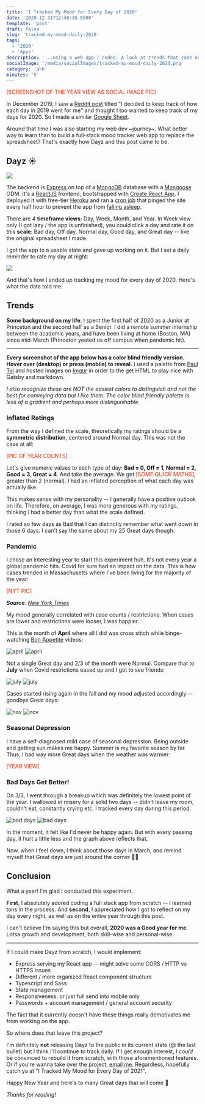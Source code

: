 ```yaml
---
title: 'I Tracked My Mood for Every Day of 2020'
date: '2020-12-31T12:48:35-0500'
template: 'post'
draft: false
slug: 'tracked-my-mood-daily-2020'
tags:
  - '2020'
  - 'Apps'
description: '...using a web app I coded. A look at trends that came out of it. Color blind friendly visuals included'
socialImage: '/media/socialImages/tracked-my-mood-daily-2020.png'
category: 'ahh'
minutes: '5'
---
```


<span style="color:#FF2600">[SCREENSHOT OF THE YEAR VIEW AS SOCIAL IMAGE PIC]</span>

In December 2019, I saw a [Reddit post](https://www.reddit.com/r/CasualConversation/comments/ehz6di/i_decided_to_keep_track_of_how_each_day_in_2019/?utm_source=share&utm_medium=web2x) titled "I decided to keep track of how each day in 2019 went for me" and thought I too wanted to keep track of my days for 2020. So I made a similar [Google Sheet](https://docs.google.com/spreadsheets/d/1D9-rCOvZ2aekkK3pYQw-7tHW3TcxV0UnGJZm_DeWiXk/edit?usp=sharing).

Around that time I was also starting my web dev ~journey~. What better way to learn than to build a full-stack mood tracker web app to replace the spreadsheet? That's exactly how Dayz and this post came to be.

## Dayz ☀️

![](/media/tracked-my-mood-daily-2020/dayz.png)

The backend is [Express](https://expressjs.com/) on top of a [MongoDB](https://www.mongodb.com/) database with a [Mongoose](https://mongoosejs.com/) ODM. It's a [ReactJS](https://reactjs.org/) frontend, bootstrapped with [Create React App](https://reactjs.org/docs/create-a-new-react-app.html#create-react-app). I deployed it with free-tier [Heroku](https://www.heroku.com/) and ran a [cron job](https://cron-job.org/en/) that pinged the site every half hour to prevent the app from [falling asleep](https://blog.heroku.com/app_sleeping_on_heroku).

There are 4 **timeframe views**: Day, Week, Month, and Year. In Week view only (I got lazy / the app is unfinished), you could click a day and rate it on this **scale**: Bad day, Off day, Normal day, Good day, and Great day -- like the original spreadsheet I made.

I got the app to a usable state and gave up working on it. But I set a daily reminder to rate my day at night:

![](/media/tracked-my-mood-daily-2020/reminder.png#width=300px)

And that's how I ended up tracking my mood for every day of 2020. Here's what the data told me.

## Trends

**Some background on my life**: I spent the first half of 2020 as a Junior at Princeton and the second half as a Senior. I did a remote summer internship between the academic years, and have been living at home (Boston, MA) since mid-March (Princeton yeeted us off campus when pandemic hit).

---

**Every screenshot of the app below has a color blind friendly version. Hover over (desktop) or press (mobile) to reveal.** I used a palette from [Paul Tol](https://personal.sron.nl/~pault/#sec:qualitative) and hosted images on [Imgur](https://imgur.com/) in order to the get HTML to play nice with Gatsby and markdown.

_I also recognize these are NOT the easiest colors to distinguish and not the best for conveying data but I like them. The color blind friendly palette is less of a gradient and perhaps more distinguishable._

### Inflated Ratings

From the way I defined the scale, theoretically my ratings should be a **symmetric distribution**, centered around Normal day. This was not the case at all:

<span style="color:#FF2600">[PIC OF YEAR COUNTS]</span>

Let's give numeric values to each type of day: **Bad = 0, Off = 1, Normal = 2, Good = 3, Great = 4**. And take the average. We get <span style="color:#FF2600">[SOME QUICK MATHS]</span>, greater than 2 (normal). I had an inflated perception of what each day was actually like.

This makes sense with my personality -- I generally have a positive outlook on life. Therefore, on average, I was more generous with my ratings, thinking I had a better day than what the scale defined.

I rated so few days as Bad that I can distinctly remember what went down in those 6 days. I can't say the same about my 25 Great days though.

### Pandemic

I chose an interesting year to start this experiment huh. It's not every year a global pandemic hits. Covid for sure had an impact on the data. This is how cases trended in Massachusetts where I've been living for the majority of the year:

<span style="color:#FF2600">[NYT PIC]</span>

_**Source**: [New York Times](https://www.nytimes.com/interactive/2020/us/massachusetts-coronavirus-cases.html#cases)_

My mood generally correlated with case counts / restrictions. When cases are lower and restrictions were looser, I was happier.

This is the month of **April** where all I did was cross stitch while binge-watching [Bon Appetite](https://www.youtube.com/user/BonAppetitDotCom) videos:

<div class="mood">
  <img class="color" src="https://i.imgur.com/O7ZNhoz.png" alt="april">
  <img class="colorblind" src="https://i.imgur.com/h0mzfFI.png" alt="april">
</div>

Not a single Great day and 2/3 of the month were Normal. Compare that to **July** when Covid restrictions eased up and I got to see friends:

<div class="mood">
  <img class="color" src="https://i.imgur.com/x2na4Vh.png" alt="july">
  <img class="colorblind" src="https://i.imgur.com/z72HG7c.png" alt="july">
</div>

Cases started rising again in the fall and my mood adjusted accordingly -- goodbye Great days:

<div class="mood">
  <img class="color" src="https://i.imgur.com/mRQtSuI.png" alt="nov">
  <img class="colorblind" src="https://i.imgur.com/bvUsCy8.png" alt="nov">
</div>

### Seasonal Depression

I have a self-diagnosed mild case of seasonal depression. Being outside and getting sun makes me happy. Summer is my favorite season by far. Thus, I had way more Great days when the weather was warmer:

<span style="color:#FF2600">[YEAR VIEW]</span>

### Bad Days Get Better!

On 3/3, I went through a breakup which was definitely the lowest point of the year. I wallowed in misery for a solid two days -- didn't leave my room, couldn't eat, constantly crying etc. I tracked every day during this period:

<div class="mood">
  <img class="color" src="https://i.imgur.com/5LqcDs4.png" alt="bad days">
  <img class="colorblind" src="https://i.imgur.com/iNNaYBE.png" alt="bad days">
</div>

In the moment, it felt like I'd never be happy again. But with every passing day, it hurt a little less and the graph above reflects that.

Now, when I feel down, I think about those days in March, and remind myself that Great days are just around the corner 👍🏼

## Conclusion

What a year! I'm glad I conducted this experiment.

**First**, I absolutely adored coding a full stack app from scratch -- I learned tons in the process. And **second**, I appreciated how I got to reflect on my day every night, as well as on the entire year through this post.

I can't believe I'm saying this but overall, **2020 was a Good year for me**. Lotsa growth and development, both skill-wise and personal-wise.

---

If I could make Dayz from scratch, I would implement:

- Express serving my React app -- might solve some CORS / HTTP vs HTTPS issues
- Different / more organized React component structure
- Typescript and Sass
- State management
- Responsiveness, or just full send into mobile only
- Passwords + account management / general account security

The fact that it currently doesn't have these things really demotivates me from working on the app.

So where does that leave this project?

I'm definitely **not** releasing Dayz to the public in its current state (@ the last bullet) but I think I'll continue to track daily. If I get enough interest, I _could_ be convinced to rebuild it from scratch, with those aforementioned features. Or if you're wanna take over the project, [email me](mailto:karenying7@gmail.com). Regardless, hopefully catch ya at "I Tracked My Mood for Every Day of 2021".

Happy New Year and here's to many Great days that will come 🥂

_Thanks for reading!_

